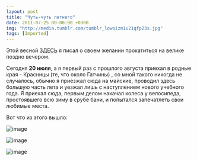 ```yaml
---
layout: post
title: "Чуть-чуть летнего"
date: 2011-07-25 00:00:00 +0300
img: "http://media.tumblr.com/tumblr_lowoizm1u21qfp23s.jpg"
tags: [Imported]
---
```


Этой весной [ЗДЕСЬ](http://vlaim.tumblr.com/post/3666886195) я писал о своем желании прокатиться на велике поздно вечером.

Сегодня **20 июля**, а я первый раз с прошлого августа приехал в родные края - Красницы (те, что около Гатчины) , со мной такого никогда не случалось, обычно я приезжал сюда на майские, проводил здесь большую часть лета и уезжал лишь с наступлением нового учебного года. Я приехал сюда, первым делом накачал колеса у велосипеда, простоявшего всю зиму в срубе бани, и попытался запечатлеть свои любимые места. 

Вот что из этого вышло:

![image](tumblr_lowoizm1u21qfp23s.jpg)

![image](tumblr_lowokz9ftq1qfp23s.jpg)

![image](tumblr_lowonnipwD1qfp23s.jpg)